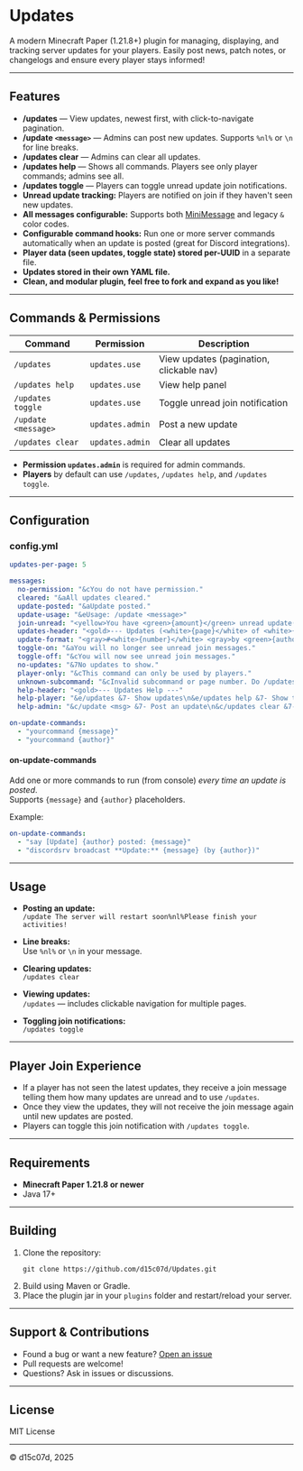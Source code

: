 # Updates

A modern Minecraft Paper (1.21.8+) plugin for managing, displaying, and tracking server updates for your players.
Easily post news, patch notes, or changelogs and ensure every player stays informed!

---

## Features

- **/updates** — View updates, newest first, with click-to-navigate pagination.
- **/update `<message>`** — Admins can post new updates. Supports `%nl%` or `\n` for line breaks.
- **/updates clear** — Admins can clear all updates.
- **/updates help** — Shows all commands. Players see only player commands; admins see all.
- **/updates toggle** — Players can toggle unread update join notifications.
- **Unread update tracking:** Players are notified on join if they haven't seen new updates.
- **All messages configurable:** Supports both [MiniMessage](https://docs.advntr.dev/minimessage/format.html) and legacy `&` color codes.
- **Configurable command hooks:** Run one or more server commands automatically when an update is posted (great for Discord integrations).
- **Player data (seen updates, toggle state) stored per-UUID** in a separate file.
- **Updates stored in their own YAML file.**
- **Clean, and modular plugin, feel free to fork and expand as you like!**

---

## Commands & Permissions

| Command                     | Permission         | Description                                |
|-----------------------------|--------------------|--------------------------------------------|
| `/updates`                  | `updates.use`      | View updates (pagination, clickable nav)   |
| `/updates help`             | `updates.use`      | View help panel                            |
| `/updates toggle`           | `updates.use`      | Toggle unread join notification            |
| `/update <message>`         | `updates.admin`    | Post a new update                          |
| `/updates clear`            | `updates.admin`    | Clear all updates                          |

- **Permission `updates.admin`** is required for admin commands.  
- **Players** by default can use `/updates`, `/updates help`, and `/updates toggle`.

---

## Configuration

### config.yml

```yaml
updates-per-page: 5

messages:
  no-permission: "&cYou do not have permission."
  cleared: "&aAll updates cleared."
  update-posted: "&aUpdate posted."
  update-usage: "&eUsage: /update <message>"
  join-unread: "<yellow>You have <green>{amount}</green> unread update(s)! Do <white>/updates</white>."
  updates-header: "<gold>--- Updates (<white>{page}</white> of <white>{total}</white>) ---"
  update-format: "<gray>#<white>{number}</white> <gray>by <green>{author}</green>:<reset>\n<white>{message}</white>"
  toggle-on: "&aYou will no longer see unread join messages."
  toggle-off: "&cYou will now see unread join messages."
  no-updates: "&7No updates to show."
  player-only: "&cThis command can only be used by players."
  unknown-subcommand: "&cInvalid subcommand or page number. Do /updates help"
  help-header: "<gold>--- Updates Help ---"
  help-player: "&e/updates &7- Show updates\n&e/updates help &7- Show this panel\n&e/updates toggle &7- Toggle unread join msg"
  help-admin: "&c/update <msg> &7- Post an update\n&c/updates clear &7- Clear all updates"

on-update-commands:
  - "yourcommand {message}"
  - "yourcommand {author}"
```

#### **on-update-commands**

Add one or more commands to run (from console) _every time an update is posted_.  
Supports `{message}` and `{author}` placeholders.

Example:
```yaml
on-update-commands:
  - "say [Update] {author} posted: {message}"
  - "discordsrv broadcast **Update:** {message} (by {author})"
```

---

## Usage

- **Posting an update:**  
  `/update The server will restart soon%nl%Please finish your activities!`
- **Line breaks:**  
  Use `%nl%` or `\n` in your message.

- **Clearing updates:**  
  `/updates clear`

- **Viewing updates:**  
  `/updates` — includes clickable navigation for multiple pages.

- **Toggling join notifications:**  
  `/updates toggle`

---

## Player Join Experience

- If a player has not seen the latest updates, they receive a join message telling them how many updates are unread and to use `/updates`.
- Once they view the updates, they will not receive the join message again until new updates are posted.
- Players can toggle this join notification with `/updates toggle`.

---

## Requirements

- **Minecraft Paper 1.21.8 or newer**
- Java 17+

---

## Building

1. Clone the repository:
   ```
   git clone https://github.com/d15c07d/Updates.git
   ```
2. Build using Maven or Gradle.
3. Place the plugin jar in your `plugins` folder and restart/reload your server.

---

## Support & Contributions

- Found a bug or want a new feature? [Open an issue](https://github.com/d15c07d/Updates/issues)
- Pull requests are welcome!
- Questions? Ask in issues or discussions.

---

## License

MIT License

---

© d15c07d, 2025
